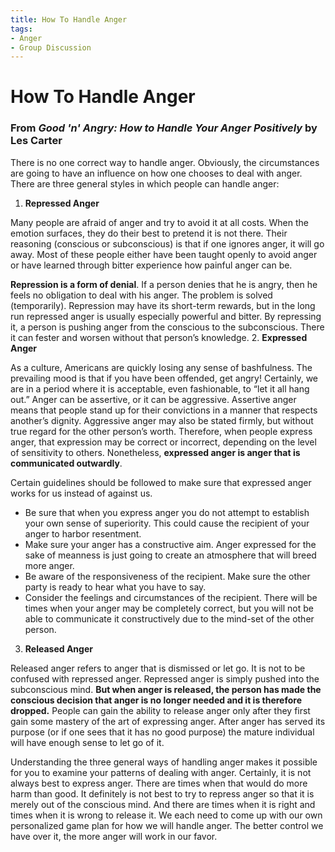 ```yaml
---
title: How To Handle Anger
tags:
- Anger
- Group Discussion
---
```

# How To Handle Anger
### From *Good 'n' Angry: How to Handle Your Anger Positively* by Les Carter
There is no one correct way to handle anger. Obviously, the circumstances are going to have an influence on how one chooses to deal with anger. There are three general styles in which people can handle anger:

1. **Repressed Anger**

Many people are afraid of anger and try to avoid it at all costs. When the emotion surfaces, they do their best to pretend it is not there. Their reasoning (conscious or subconscious) is that if one ignores anger, it will go away. Most of these people either have been taught openly to avoid anger or have learned through bitter experience how painful anger can be.

**Repression is a form of denial**. If a person denies that he is angry, then he feels no obligation to deal with his anger. The problem is solved (temporarily). Repression may have its short-term rewards, but in the long run repressed anger is usually especially powerful and bitter. By repressing it, a person is pushing anger from the conscious to the subconscious. There it can fester and worsen without that person’s knowledge.
2. **Expressed Anger**

As a culture, Americans are quickly losing any sense of bashfulness. The prevailing mood is that if you have been offended, get angry! Certainly, we are in a period where it is acceptable, even fashionable, to “let it all hang out.” Anger can be assertive, or it can be aggressive. Assertive anger means that people stand up for their convictions in a manner that respects another’s dignity. Aggressive anger may also be stated firmly, but without true regard for the other person’s worth. Therefore, when people express anger, that expression may be correct or incorrect, depending on the level of sensitivity to others. Nonetheless, **expressed anger is anger that is communicated outwardly**.

Certain guidelines should be followed to make sure that expressed anger works for us instead of against us.

* Be sure that when you express anger you do not attempt to establish your own sense of
  superiority. This could cause the recipient of your anger to harbor resentment.
* Make sure your anger has a constructive aim. Anger expressed for the sake of meanness is just going to create an atmosphere that will breed more anger.
* Be aware of the responsiveness of the recipient. Make sure the other party is ready to hear what you have to say.
* Consider the feelings and circumstances of the recipient. There will be times when your anger may be completely correct, but you will not be able to communicate it constructively due to the mind-set of the other person.

3. **Released Anger**

Released anger refers to anger that is dismissed or let go. It is not to be confused with repressed anger. Repressed anger is simply pushed into the subconscious mind. **But when anger is released, the person has made the conscious decision that anger is no longer needed and it is therefore dropped.** People can gain the ability to release anger only after they first gain some mastery of the art of expressing anger. After anger has served its purpose (or if one sees that it has no good purpose) the mature individual will have enough sense to let go of it.

Understanding the three general ways of handling anger makes it possible for you to examine your patterns of dealing with anger. Certainly, it is not always best to express anger. There are times when that would do more harm than good. It definitely is not best to try to repress anger so that it is merely out of the conscious mind. And there are times when it is right and times when it is wrong to release it. We each need to come up with our own personalized game plan for how we will handle anger. The better control we have over it, the more anger will work in our favor.
